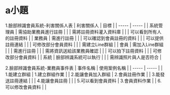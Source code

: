 # a小題
1.臉部辨識會員系統-利害關係人表
| 利害關係人 | 目標 |
| ----- | ----- |
| 系統管理員 | 需協助業務員進行註冊 |
|   | 需將註冊資料灌入資料庫 |
|   | 可以看到所有人的註冊資料 |
| 業務員 | 需進行註冊 |
|   | 可以確認到會員註冊的資料 |
|   | 可以提供註冊連結 |
|   | 可修改部分會員資料 |
|   | 需建立Line群組 |
| 會員 | 需加入Line群組 |
|   | 需進行註冊 |
|   | 需將資訊送給該業務員確認 |
|   | 可以拍下註冊資料 |
|   | 可修改部分會員資料 |
| 系統 | 臉部辨識系統可以執行 |
|   | 需辨識照片與人是否符合 |

2.臉部辨識會員系統-業務員事件表
| 事件名稱 | 使用案例名稱 |
| ----- | ----- |
| 1.能建立群組 | 1.建立群組作業 |
| 2.能讓會員加入群組 | 2.會員註冊作業 |
| 3.能發送註冊連結 |  |
| 4.能讓會員註冊 |   |
| 5.可以看到會員資料 | 3.會員資料作業 |
| 6.可以修改會員資料 |   |